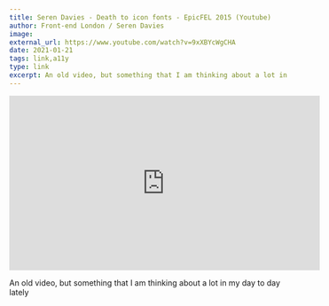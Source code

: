 ```yaml
---
title: Seren Davies - Death to icon fonts - EpicFEL 2015 (Youtube)
author: Front-end London / Seren Davies
image:
external_url: https://www.youtube.com/watch?v=9xXBYcWgCHA
date: 2021-01-21
tags: link,a11y
type: link
excerpt: An old video, but something that I am thinking about a lot in my day to day lately
---
```


<iframe width="560" height="315" src="https://www.youtube.com/embed/9xXBYcWgCHA" frameborder="0" allow="accelerometer; autoplay; clipboard-write; encrypted-media; gyroscope; picture-in-picture" allowfullscreen></iframe>

An old video, but something that I am thinking about a lot in my day to day lately
